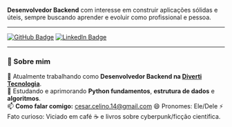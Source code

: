 **Desenvolvedor Backend** com interesse em construir aplicações sólidas e úteis, sempre buscando aprender e evoluir como profissional e pessoa.

---

[![GitHub Badge](https://img.shields.io/badge/-GitHub-000?style=flat-square&logo=github&logoColor=white)](https://github.com/iOnilec)
[![LinkedIn Badge](https://img.shields.io/badge/-LinkedIn-0077b5?style=flat-square&logo=linkedin&logoColor=white)](https://www.linkedin.com/in/cesar-augusto-de-morais-celino-bbba63369/)


---

### 🚀 Sobre mim

🔭 Atualmente trabalhando como **Desenvolvedor Backend na [Diverti Tecnologia](https://diverti.io)**.  
🌱 Estudando e aprimorando **Python fundamentos**, **estrutura de dados** e **algoritmos**.     
📫 **Como falar comigo:** cesar.celino.14@gmail.com 
😄 Pronomes: Ele/Dele 
⚡ Fato curioso: Viciado em café ☕ e livros sobre cyberpunk/ficção cientifica.  
